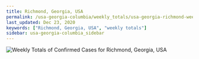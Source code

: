 ```yaml
---
title: Richmond, Georgia, USA
permalink: /usa-georgia-columbia/weekly_totals/usa-georgia-richmond-weekly_totals.html
last_updated: Dec 23, 2020
keywords: ["Richmond, Georgia, USA", "weekly totals"]
sidebar: usa-georgia-columbia_sidebar
---
```


![Weekly Totals of Confirmed Cases for Richmond, Georgia, USA](/covid_tracker/images/graphs/usa-georgia-richmond-weekly_totals_graph.png)
